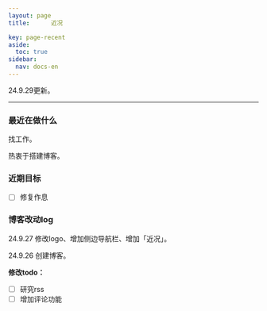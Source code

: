 ```yaml
---
layout: page
title:      近况

key: page-recent
aside:
  toc: true
sidebar:
  nav: docs-en
---
```




24.9.29更新。

---

### 最近在做什么

找工作。

热衷于搭建博客。

### 近期目标

- [ ] 修复作息

### 博客改动log

24.9.27 修改logo、增加侧边导航栏、增加「近况」。

24.9.26 创建博客。

**修改todo：**

- [ ] 研究rss
- [ ] 增加评论功能
